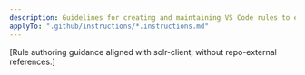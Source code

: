 ```yaml
---
description: Guidelines for creating and maintaining VS Code rules to ensure consistency and effectiveness.
applyTo: ".github/instructions/*.instructions.md"
---
```


[Rule authoring guidance aligned with solr-client, without repo-external references.]
